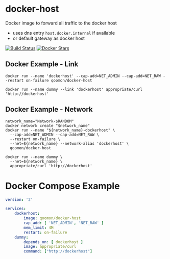
# docker-host
Docker image to forward all traffic to the docker host 
* uses dns entry `host.docker.internal` if available
* or default gateway as docker host

[![Build Status](https://travis-ci.org/qoomon/docker-host.svg?branch=master)](https://travis-ci.org/qoomon/docker-host)
[![Docker Stars](https://img.shields.io/docker/pulls/qoomon/docker-host.svg)](https://hub.docker.com/r/qoomon/docker-host/)

## Docker Example - Link
```docker run --name 'dockerhost' --cap-add=NET_ADMIN --cap-add=NET_RAW --restart on-failure qoomon/docker-host```

```docker run --name dummy --link 'dockerhost' appropriate/curl 'http://dockerhost'```

## Docker Example - Network
```
network_name="Network-$RANDOM"
docker network create "$network_name"
docker run --name "${network_name}-dockerhost" \
  --cap-add=NET_ADMIN --cap-add=NET_RAW \
  --restart on-failure \
  --net=${network_name} --network-alias 'dockerhost' \
  qoomon/docker-host
```
```
docker run --name dummy \
  --net=${network_name} \
  appropriate/curl 'http://dockerhost'
```

# Docker Compose Example
```yaml
version: '2'

services:
    dockerhost:
        image: qoomon/docker-host
        cap_add: [ 'NET_ADMIN', 'NET_RAW' ]
        mem_limit: 4M
        restart: on-failure
    dummy:
        depends_on: [ dockerhost ]
        image: appropriate/curl
        command: ["http://dockerhost"]
```
